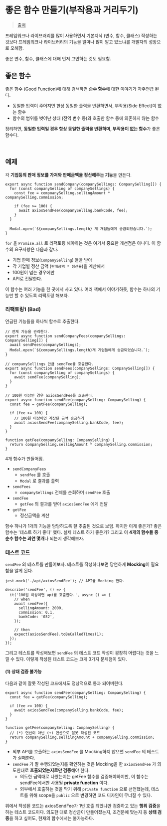 # 좋은 함수 만들기(부작용과 거리두기)

> [출처](https://jojoldu.tistory.com/697)

프레임워크나 라이브러리를 많이 사용하면서 기본지식 (변수, 함수, 클래스) 작성하는 것보다 프레임워크나 라이브러리의 기능을 얼마나 많이 알고 있느냐를 개발자의 성장으로 오해함.

좋은 변수, 함수, 클래스에 대해 먼저 고민하는 것도 필요함.

## 좋은 함수

좋은 함수 (Good Function)에 대해 검색하면 **순수 함수**에 대한 이야기가 자주언급 된다.

- 동일한 입력이 주어지면 한상 동일한 출력을 반환하면서, 부작용(Side Effect)이 없는 함수
- 함수의 범위를 벗어난 상태 (전역 변수 등)와 호출한 함수 등에 의존하지 않는 함수

정리하면, **동일한 입력일 경우 항상 동일한 출력을 반환하며, 부작용이 없는 함수**가 좋은 함수다.

<br/>

## 예제

각 **기업등의 판매 정보를 가져와 판매금액을 정산해주는 기능**을 만든다.

```tsx
export async function sendCompany(companySellings: CompanySelling[]) {
  for (const companySelling of companySellings) {
    const fee = compoanySelling.sellingAmount * companySelling.commission;
    
    if (fee >= 100) {
      await axiosSendFee(companySelling.bankCode, fee);
    }
  }
  
  Modal.open(`${companySellings.length} 개 개업들에게 송금되었습니다.`);
}
```

`for` 을 `Promise.all` 로 리팩토링 해야하는 것은 여기서 중요한 개선점은 아니다. 이 함수의 요구사항은 다음과 같다.

- 기업 판매 정보(`CompanySelling`) 들을 받아
- 각 기업별 정산 금액 (`판매금액 * 정산율`)을 계산해서
- 100원이 넘는 경우에만
- API로 전달한다.

이 함수는 여러 기능을 한 곳에서 사고 있다. 여러 책에서 이야기하듯, 함수는 하나의 기능만 할 수 있도록 리팩토링 해보자.

### 리팩토링1 (Bad)

언급된 기능들을 하나씩 함수로 추출한다.

```tsx
// 전체 기능을 관리한다.
export async function sendCompanyFees(companySellings: CompanySelling[]) {
  await sendFees(companySellings);
  Modal.open(`${companySellings.length}개 기업들에게 송금되었습니다.`);
}

// companySellings 만큼 sendFee를 호출한다.
export async function sendFees(companySellings: CompanySelling[]) {
  for (const companySelling of companySellings) {
    await sendFee(companySelling);
  }
}

// 100원 이상인 경우 axiosSendFee를 호출한다.
export async function sendFee(companySelling: CompanySelling) {
  const fee = getFee(companySelling);
  
  if (fee >= 100) {
    // 100원 이상이면 계산된 금액 송금하기
    await axiosSendFee(companySelling.bankCode, fee);
  }
}

function getFee(companySelling: CompanySelling) {
  return companySelling.sellingAmount * companySelling.commission;
}
```

4개 함수가 만들어짐.

- `sendCompanyFees`
  - `sendfee` 를 호출
  - `Modal` 로 결과를 출력
- `sendFees`
  - `companySellings` 전체를 순회하며 `sendFee` 호출
- `sendFee`
  - `getFee` 의 결과를 받아 `axiosSendFee` 에게 전달
- `getFee`
  - 정산금액을 계산

함수 하나가 1개의 기능을 담당하도록 잘 추출된 것으로 보임. 하지만 이게 좋은가? 좋은 함수는 '테스트 하기 좋다' 했다. 실제 테스트 하기 좋은가? 그리고 이 **4개의 함수들 중 순수 함수는 과연 몇개**나 되는지 생각해보자.

### 테스트 코드

`sendFee` 의 테스트를 만들어보자. 테스트를 작성하다보면 당연하게 **Mocking**이 필요함을 알게 된다.

```tsx
jest.mock('./api/axiosSendFee'); // API를 Mocking 한다.

describe('sendFee', () => {
  it('100원 이상이면 api를 호출한다.', async () => {
    // when
    await sendFee({
      sellingAmount: 2000,
      commission: 0.1,
      bankCode: '032',
    });
    
    // then
    expect(axiosSendFee).toBeCalledTimes(1);
  });
});
```

그리고 테스트를 작성해보면 `sendFee` 의 테스트 코드 작성이 굉장히 어렵다는 것을 느낄 수 있다. 이렇게 작성된 테스트 코드는 크게 3가지 문제점이 있다.

#### (1) 상태 검증 불가능

다음과 같이 잘못 작성된 코드에서도 정상적으로 통과 되어버린다.

```tsx
export async function sendFee(companySelling: CompanySelling) {
  const fee = getFee(companySelling);
  
  if (fee >= 100) {
    await axiosSendFee(companySelling.bankCode, fee);
  }
}

function getFee(companySelling: CompanySelling) {
  // (*) 연산이 아닌 (+) 연산으로 잘못 작성된 코드
  return companySelling.sellilngAmount + companySelling.commission;
}
```

- 외부 API를 호출하는 `axiosSendFee` 를 Mocking하지 않으면 `sendFee` 의 테스트가 실패한다.
- `sendFee` 가 잘 수행되었는지를 확인하는 것은 Mocking을 한 `axiosSendFee` 가 의도한대로 **호출되었는지로만 검증**해야 한다.
  - 의도한 금액대로 나왔는지는 getFee 함수를 검증해야하지만, 이 함수는 sendFee에서만 사용될 **private function** 이다.
  - 외부에서 호출하는 것을 막기 위해 `private function` 으로 선언했는데, 테스트를 위해 scope을 `public` 으로 변경하면 코드 디자인이 무너질 수 있다.

위에서 작성된 코드는 axiosSendFee가 1번 호출 되었냐만 검증하고 있는 **행위 검증**을 하는 테스트 코드이다. 의도한 대로 정산금이 만들어졌는지, 조건문에 맞는지 등 **상태 검증**을 하고 싶어도, 현재의 함수에서는 불가능하다.
